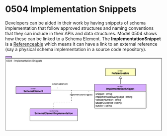 <!-- SPDX-License-Identifier: CC-BY-4.0 -->
<!-- Copyright Contributors to the ODPi Egeria project. -->

# 0504 Implementation Snippets

Developers can be aided in their work by having snippets of schema implementation that follow approved structures
and naming conventions that they can include in their APIs and data structures.
Model 0504 shows how these can be linked to a Schema Element.
The **ImplementationSnippet** is a [Referenceable](0010-Base-Model.md) which means
it can have a link to an external reference
(say a physical schema implementation in a source code repository).

![UML](0504-Implementation-Snippets.png)